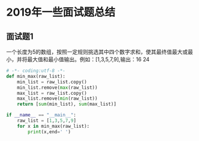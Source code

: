 # 2019年一些面试题总结

## 面试题1

一个长度为5的数组，按照一定规则挑选其中四个数字求和，使其最终值最大或最小，并将最大值和最小值输出。例如：[1,3,5,7,9],输出：16 24

```python
# -*- coding:utf-8 -*-
def min_max(raw_list):
    min_list = raw_list.copy()
    min_list.remove(max(raw_list))
    max_list = raw_list.copy()
    max_list.remove(min(raw_list))
    return [sum(min_list), sum(max_list)]

if __name__ == "__main__":
    raw_list = [1,3,5,7,9]
    for x in min_max(raw_list):
        print(x,end=' ')
```
